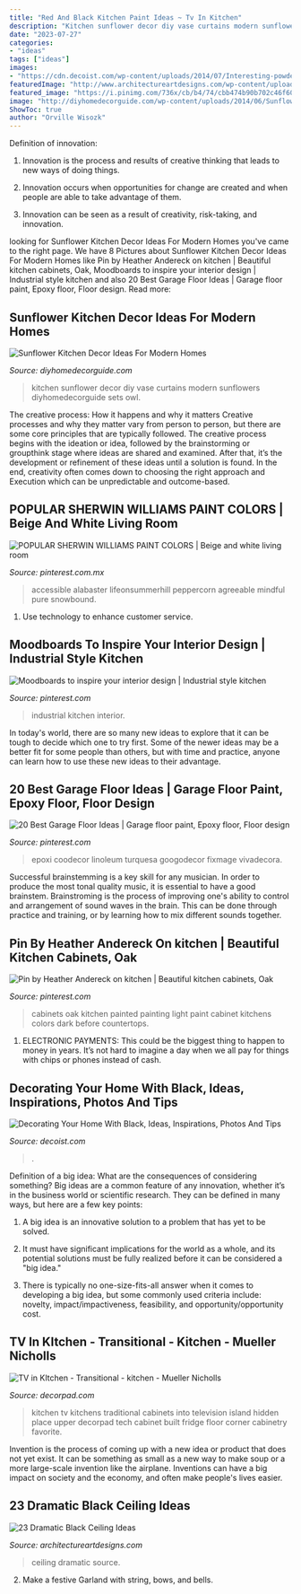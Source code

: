 ```yaml
---
title: "Red And Black Kitchen Paint Ideas ~ Tv In Kitchen"
description: "Kitchen sunflower decor diy vase curtains modern sunflowers diyhomedecorguide sets owl"
date: "2023-07-27"
categories:
- "ideas"
tags: ["ideas"]
images:
- "https://cdn.decoist.com/wp-content/uploads/2014/07/Interesting-powder-room-design-in-black.jpg"
featuredImage: "http://www.architectureartdesigns.com/wp-content/uploads/2013/11/1318.jpg"
featured_image: "https://i.pinimg.com/736x/cb/b4/74/cbb474b90b702c46f60644f1735cc072.jpg"
image: "http://diyhomedecorguide.com/wp-content/uploads/2014/06/Sunflower-kitchen-ideas.jpg"
ShowToc: true
author: "Orville Wisozk"
---
```



Definition of innovation:
1. Innovation is the process and results of creative thinking that leads to new ways of doing things.
2. Innovation occurs when opportunities for change are created and when people are able to take advantage of them.

3. Innovation can be seen as a result of creativity, risk-taking, and innovation.

	

		
looking for Sunflower Kitchen Decor Ideas For Modern Homes you've came to the right page. We have 8 Pictures about Sunflower Kitchen Decor Ideas For Modern Homes like Pin by Heather Andereck on kitchen | Beautiful kitchen cabinets, Oak, Moodboards to inspire your interior design | Industrial style kitchen and also 20 Best Garage Floor Ideas | Garage floor paint, Epoxy floor, Floor design. Read more:
		
    
## Sunflower Kitchen Decor Ideas For Modern Homes

<img loading=lazy src="http://diyhomedecorguide.com/wp-content/uploads/2014/06/Sunflower-kitchen-ideas.jpg" onerror="this.onerror=null;this.src='https://tse2.mm.bing.net/th?id=OIP.iZTARB_VEHtWXpV78iV_mwHaLJ&amp;pid=15.1';" alt="Sunflower Kitchen Decor Ideas For Modern Homes">

_Source: diyhomedecorguide.com_

>kitchen sunflower decor diy vase curtains modern sunflowers diyhomedecorguide sets owl. 

	

The creative process: How it happens and why it matters
Creative processes and why they matter vary from person to person, but there are some core principles that are typically followed. The creative process begins with the ideation or idea, followed by the brainstorming or groupthink stage where ideas are shared and examined. After that, it’s the development or refinement of these ideas until a solution is found. In the end, creativity often comes down to choosing the right approach and Execution which can be unpredictable and outcome-based.

    
## POPULAR SHERWIN WILLIAMS PAINT COLORS | Beige And White Living Room

<img loading=lazy src="https://i.pinimg.com/736x/54/e6/61/54e661dbc41a59ca9893d5897b17f2bb.jpg" onerror="this.onerror=null;this.src='https://tse2.mm.bing.net/th?id=OIP.nhs32OLDpK1UXDTo0_nQTAHaKD&amp;pid=15.1';" alt="POPULAR SHERWIN WILLIAMS PAINT COLORS | Beige and white living room">

_Source: pinterest.com.mx_

>accessible alabaster lifeonsummerhill peppercorn agreeable mindful pure snowbound. 

	

1. Use technology to enhance customer service.

    
## Moodboards To Inspire Your Interior Design | Industrial Style Kitchen

<img loading=lazy src="https://i.pinimg.com/736x/0b/80/08/0b8008ff8b2bc9b3749c02fd4e1909b1.jpg" onerror="this.onerror=null;this.src='https://tse3.mm.bing.net/th?id=OIP.YmUryJPhoxcAE_JbNvvNvwHaKb&amp;pid=15.1';" alt="Moodboards to inspire your interior design | Industrial style kitchen">

_Source: pinterest.com_

>industrial kitchen interior. 

	

In today's world, there are so many new ideas to explore that it can be tough to decide which one to try first. Some of the newer ideas may be a better fit for some people than others, but with time and practice, anyone can learn how to use these new ideas to their advantage.

    
## 20 Best Garage Floor Ideas | Garage Floor Paint, Epoxy Floor, Floor Design

<img loading=lazy src="https://i.pinimg.com/736x/cb/b4/74/cbb474b90b702c46f60644f1735cc072.jpg" onerror="this.onerror=null;this.src='https://tse2.mm.bing.net/th?id=OIP.eZV75PFalk2Hed2Gui1O1gHaLH&amp;pid=15.1';" alt="20 Best Garage Floor Ideas | Garage floor paint, Epoxy floor, Floor design">

_Source: pinterest.com_

>epoxi coodecor linoleum turquesa googodecor fixmage vivadecora. 

	

Successful brainstemming is a key skill for any musician. In order to produce the most tonal quality music, it is essential to have a good brainstem. Brainstroming is the process of improving one's ability to control and arrangement of sound waves in the brain. This can be done through practice and training, or by learning how to mix different sounds together.

    
## Pin By Heather Andereck On kitchen | Beautiful Kitchen Cabinets, Oak

<img loading=lazy src="https://i.pinimg.com/736x/84/44/05/8444055c0cfc5a5ad73185e3b7007f4e--kitchen-pics-kitchen-redo.jpg" onerror="this.onerror=null;this.src='https://tse3.mm.bing.net/th?id=OIP.oSiNiEYhlxakfDrzjO8MXAHaLL&amp;pid=15.1';" alt="Pin by Heather Andereck on kitchen | Beautiful kitchen cabinets, Oak">

_Source: pinterest.com_

>cabinets oak kitchen painted painting light paint cabinet kitchens colors dark before countertops. 

	

1. ELECTRONIC PAYMENTS: This could be the biggest thing to happen to money in years. It’s not hard to imagine a day when we all pay for things with chips or phones instead of cash. 

    
## Decorating Your Home With Black, Ideas, Inspirations, Photos And Tips

<img loading=lazy src="https://cdn.decoist.com/wp-content/uploads/2014/07/Interesting-powder-room-design-in-black.jpg" onerror="this.onerror=null;this.src='https://tse2.mm.bing.net/th?id=OIP.HlyIfi_i6Q4vToPQuiwULAHaK9&amp;pid=15.1';" alt="Decorating Your Home With Black, Ideas, Inspirations, Photos And Tips">

_Source: decoist.com_

>. 

	

Definition of a big idea: What are the consequences of considering something?
Big ideas are a common feature of any innovation, whether it’s in the business world or scientific research. They can be defined in many ways, but here are a few key points:
1. A big idea is an innovative solution to a problem that has yet to be solved.

2. It must have significant implications for the world as a whole, and its potential solutions must be fully realized before it can be considered a "big idea."

3. There is typically no one-size-fits-all answer when it comes to developing a big idea, but some commonly used criteria include: novelty, impact/impactiveness, feasibility, and opportunity/opportunity cost. 

    
## TV In KItchen - Transitional - Kitchen - Mueller Nicholls

<img loading=lazy src="https://cdn.decorpad.com/photos/2012/06/12/0ff2d89d7352.jpg" onerror="this.onerror=null;this.src='https://tse4.mm.bing.net/th?id=OIP.gAZGGJLDSsac1rqk6TnddgHaKV&amp;pid=15.1';" alt="TV in KItchen - Transitional - kitchen - Mueller Nicholls">

_Source: decorpad.com_

>kitchen tv kitchens traditional cabinets into television island hidden place upper decorpad tech cabinet built fridge floor corner cabinetry favorite. 

	

Invention is the process of coming up with a new idea or product that does not yet exist. It can be something as small as a new way to make soup or a more large-scale invention like the airplane. Inventions can have a big impact on society and the economy, and often make people's lives easier.

    
## 23 Dramatic Black Ceiling Ideas

<img loading=lazy src="http://www.architectureartdesigns.com/wp-content/uploads/2013/11/1318.jpg" onerror="this.onerror=null;this.src='https://tse4.mm.bing.net/th?id=OIP.EJqR0-B2mHZl89B37q2nugHaKH&amp;pid=15.1';" alt="23 Dramatic Black Ceiling Ideas">

_Source: architectureartdesigns.com_

>ceiling dramatic source. 

	

2. Make a festive Garland with string, bows, and bells.

